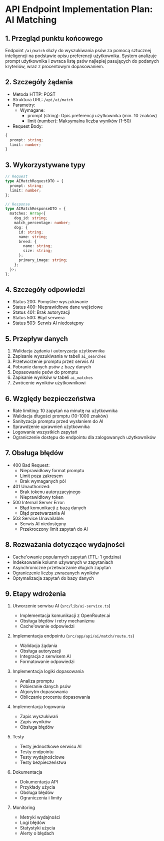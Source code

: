 # API Endpoint Implementation Plan: AI Matching

## 1. Przegląd punktu końcowego

Endpoint `/ai/match` służy do wyszukiwania psów za pomocą sztucznej inteligencji na podstawie opisu preferencji użytkownika. System analizuje prompt użytkownika i zwraca listę psów najlepiej pasujących do podanych kryteriów, wraz z procentowym dopasowaniem.

## 2. Szczegóły żądania

- Metoda HTTP: POST
- Struktura URL: `/api/ai/match`
- Parametry:
  - Wymagane:
    - prompt (string): Opis preferencji użytkownika (min. 10 znaków)
    - limit (number): Maksymalna liczba wyników (1-50)
- Request Body:

```typescript
{
  prompt: string;
  limit: number;
}
```

## 3. Wykorzystywane typy

```typescript
// Request
type AIMatchRequestDTO = {
  prompt: string;
  limit: number;
};

// Response
type AIMatchResponseDTO = {
  matches: Array<{
    dog_id: string;
    match_percentage: number;
    dog: {
      id: string;
      name: string;
      breed: {
        name: string;
        size: string;
      };
      primary_image: string;
    };
  }>;
};
```

## 4. Szczegóły odpowiedzi

- Status 200: Pomyślne wyszukiwanie
- Status 400: Nieprawidłowe dane wejściowe
- Status 401: Brak autoryzacji
- Status 500: Błąd serwera
- Status 503: Serwis AI niedostępny

## 5. Przepływ danych

1. Walidacja żądania i autoryzacja użytkownika
2. Zapisanie wyszukiwania w tabeli `ai_searches`
3. Przetworzenie promptu przez serwis AI
4. Pobranie danych psów z bazy danych
5. Dopasowanie psów do promptu
6. Zapisanie wyników w tabeli `ai_matches`
7. Zwrócenie wyników użytkownikowi

## 6. Względy bezpieczeństwa

- Rate limiting: 10 zapytań na minutę na użytkownika
- Walidacja długości promptu (10-1000 znaków)
- Sanityzacja promptu przed wysłaniem do AI
- Sprawdzenie uprawnień użytkownika
- Logowanie wszystkich zapytań
- Ograniczenie dostępu do endpointu dla zalogowanych użytkowników

## 7. Obsługa błędów

- 400 Bad Request:
  - Nieprawidłowy format promptu
  - Limit poza zakresem
  - Brak wymaganych pól
- 401 Unauthorized:
  - Brak tokenu autoryzacyjnego
  - Nieprawidłowy token
- 500 Internal Server Error:
  - Błąd komunikacji z bazą danych
  - Błąd przetwarzania AI
- 503 Service Unavailable:
  - Serwis AI niedostępny
  - Przekroczony limit zapytań do AI

## 8. Rozważania dotyczące wydajności

- Cache'owanie popularnych zapytań (TTL: 1 godzina)
- Indeksowanie kolumn używanych w zapytaniach
- Asynchroniczne przetwarzanie długich zapytań
- Ograniczenie liczby zwracanych wyników
- Optymalizacja zapytań do bazy danych

## 9. Etapy wdrożenia

1. Utworzenie serwisu AI (`src/lib/ai-service.ts`)

   - Implementacja komunikacji z OpenRouter.ai
   - Obsługa błędów i retry mechanizmu
   - Cache'owanie odpowiedzi

2. Implementacja endpointu (`src/app/api/ai/match/route.ts`)

   - Walidacja żądania
   - Obsługa autoryzacji
   - Integracja z serwisem AI
   - Formatowanie odpowiedzi

3. Implementacja logiki dopasowania

   - Analiza promptu
   - Pobieranie danych psów
   - Algorytm dopasowania
   - Obliczanie procentu dopasowania

4. Implementacja logowania

   - Zapis wyszukiwań
   - Zapis wyników
   - Obsługa błędów

5. Testy

   - Testy jednostkowe serwisu AI
   - Testy endpointu
   - Testy wydajnościowe
   - Testy bezpieczeństwa

6. Dokumentacja

   - Dokumentacja API
   - Przykłady użycia
   - Obsługa błędów
   - Ograniczenia i limity

7. Monitoring
   - Metryki wydajności
   - Logi błędów
   - Statystyki użycia
   - Alerty o błędach
